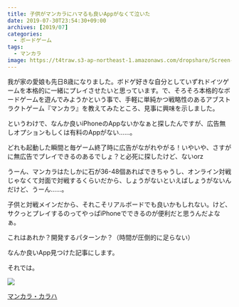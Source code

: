 ```yaml
---
title: 子供がマンカラにハマるも良いAppがなくて泣いた
date: 2019-07-30T23:54:30+09:00
archives: [2019/07]
categories:
  - ボードゲーム
tags:
  - マンカラ
image: https://t4traw.s3-ap-northeast-1.amazonaws.com/dropshare/Screen-Shot-2019-07-31-00-28-40.png
---
```

我が家の愛娘も先日8歳になりました。ボドゲ好きな自分としていずれドイツゲームを本格的に一緒にプレイさせたいと思っています。で、そろそろ本格的なボードゲームを遊んでみようかという事で、手軽に単純かつ戦略性のあるアブストラクトゲーム『マンカラ』を教えてみたところ、見事に興味を示しました。

<!--more-->

というわけで、なんか良いiPhoneのAppないかなぁと探したんですが、広告無しオプションもしくは有料のAppがない……。

どれも起動した瞬間と毎ゲーム終了時に広告がながれやがる！いやいや、さすがに無広告でプレイできるのあるでしょ？と必死に探したけど、ないorz

うーん、マンカラはたしかに石が36-48個あればできちゃうし、オンライン対戦じゃなくて対面で対戦するくらいだから、しょうがないといえばしょうがないんだけど、うーん……。

子供と対戦メインだから、それこそリアルボードでも良いかもしれない。けど、サクっとプレイするのってやっぱiPhoneでできるのが便利だと思うんだよなぁ。

これはあれか？開発するパターンか？（時間が圧倒的に足らない）

なんか良いApp見つけた記事にします。

それでは。

<div class="amazfy">
<a href="https://www.amazon.co.jp/dp/B07JR51DDV?tag=t4traw-22">
<img src="https://ws-fe.amazon-adsystem.com/widgets/q?_encoding=UTF8&ASIN=B07JR51DDV&Format=_SL250_&ID=AsinImage&MarketPlace=JP&ServiceVersion=20070822&WS=1&tag=t4traw-22&language=ja_JP">
<p>マンカラ・カラハ</p>
</a>
</div>
